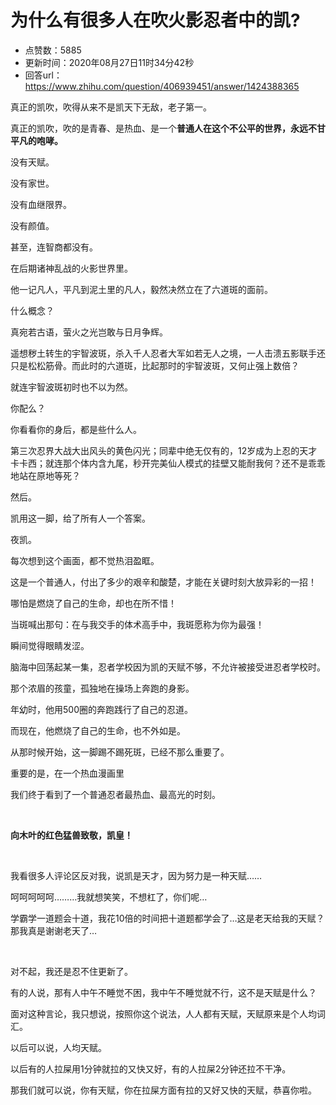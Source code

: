 # 为什么有很多人在吹火影忍者中的凯?
- 点赞数：5885
- 更新时间：2020年08月27日11时34分42秒
- 回答url：https://www.zhihu.com/question/406939451/answer/1424388365
<body>
 <p data-pid="6oWPs-NK">真正的凯吹，吹得从来不是凯天下无敌，老子第一。</p>
 <p data-pid="r2rNfMCw">真正的凯吹，吹的是青春、是热血、是一个<b>普通人在这个不公平的世界，永远不甘平凡的咆哮。</b></p>
 <p data-pid="jJlTqoTl">没有天赋。</p>
 <p data-pid="fqos06QW">没有家世。</p>
 <p data-pid="m_Z8qO4t">没有血继限界。</p>
 <p data-pid="WKJ7Q9Kd">没有颜值。</p>
 <p data-pid="ymP8pThL">甚至，连智商都没有。</p>
 <p data-pid="AEd9riqD">在后期诸神乱战的火影世界里。</p>
 <p data-pid="N1H3-atq">他一记凡人，平凡到泥土里的凡人，毅然决然立在了六道斑的面前。</p>
 <p data-pid="BT18RNer">什么概念？</p>
 <p data-pid="5Arbk5DM">真宛若古语，萤火之光岂敢与日月争辉。</p>
 <p data-pid="06AjYYMQ">遥想秽土转生的宇智波斑，杀入千人忍者大军如若无人之境，一人击溃五影联手还只是松松筋骨。而此时的六道斑，比起那时的宇智波斑，又何止强上数倍？</p>
 <p data-pid="Mk8CrD1L">就连宇智波斑初时也不以为然。</p>
 <p data-pid="mHDYBoZE">你配么？</p>
 <p data-pid="xOMSG4tH">你看看你的身后，都是些什么人。</p>
 <p data-pid="NRBZGkuR">第三次忍界大战大出风头的黄色闪光；同辈中绝无仅有的，12岁成为上忍的天才卡卡西；就连那个体内含九尾，秒开完美仙人模式的挂壁又能耐我何？还不是乖乖地站在原地等死？</p>
 <p data-pid="sAJYNWMQ">然后。</p>
 <p data-pid="YQSQZoAI">凯用这一脚，给了所有人一个答案。</p>
 <p data-pid="PFckJhuj">夜凯。</p>
 <p data-pid="JiB3QrOF">每次想到这个画面，都不觉热泪盈眶。</p>
 <p data-pid="qEOVs2hm">这是一个普通人，付出了多少的艰辛和酸楚，才能在关键时刻大放异彩的一招！</p>
 <p data-pid="RfvBDTbN">哪怕是燃烧了自己的生命，却也在所不惜！</p>
 <p data-pid="rTjVPD-F">当斑喊出那句：在与我交手的体术高手中，我斑愿称为你为最强！</p>
 <p data-pid="uz8TTzJl">瞬间觉得眼睛发涩。</p>
 <p data-pid="UqzxsRbx">脑海中回荡起某一集，忍者学校因为凯的天赋不够，不允许被接受进忍者学校时。</p>
 <p data-pid="qZYZNlSE">那个浓眉的孩童，孤独地在操场上奔跑的身影。</p>
 <p data-pid="f1ejjiUM">年幼时，他用500圈的奔跑践行了自己的忍道。</p>
 <p data-pid="tpyunqz-">而现在，他燃烧了自己的生命，也不外如是。</p>
 <p data-pid="kbVXhj_N">从那时候开始，这一脚踢不踢死斑，已经不那么重要了。</p>
 <p data-pid="5xTwuK4t">重要的是，在一个热血漫画里</p>
 <p data-pid="iRK9n1uI">我们终于看到了一个普通忍者最热血、最高光的时刻。</p>
 <p class="ztext-empty-paragraph"><br></p>
 <p data-pid="mClptAAf"><b>向木叶的红色猛兽致敬，凯皇！</b></p>
 <p class="ztext-empty-paragraph"><br></p>
 <p data-pid="RsOliP_g">我看很多人评论区反对我，说凯是天才，因为努力是一种天赋……</p>
 <p data-pid="OIyp3eL4">呵呵呵呵呵………我就想笑笑，不想杠了，你们呢…</p>
 <p data-pid="ktipM49a">学霸学一道题会十道，我花10倍的时间把十道题都学会了…这是老天给我的天赋？那我真是谢谢老天了…</p>
 <p class="ztext-empty-paragraph"><br></p>
 <p data-pid="OaHzRkBH">对不起，我还是忍不住更新了。</p>
 <p data-pid="3S5_yQTn">有的人说，那有人中午不睡觉不困，我中午不睡觉就不行，这不是天赋是什么？</p>
 <p data-pid="CKfLQOcF">面对这种言论，我只想说，按照你这个说法，人人都有天赋，天赋原来是个人均词汇。</p>
 <p data-pid="8YU7vGvY">以后可以说，人均天赋。</p>
 <p data-pid="-M7HdaZ3">以后有的人拉屎用1分钟就拉的又快又好，有的人拉屎2分钟还拉不干净。</p>
 <p data-pid="2dfgHMZF">那我们就可以说，你有天赋，你在拉屎方面有拉的又好又快的天赋，恭喜你啦。</p>
</body>
